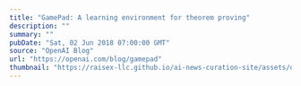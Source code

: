 ```yaml
---
title: "GamePad: A learning environment for theorem proving"
description: ""
summary: ""
pubDate: "Sat, 02 Jun 2018 07:00:00 GMT"
source: "OpenAI Blog"
url: "https://openai.com/blog/gamepad"
thumbnail: "https://raisex-llc.github.io/ai-news-curation-site/assets/openai_logo.png"
---
```


